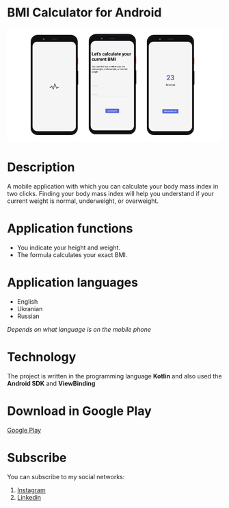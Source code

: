 # BMI Calculator for Android 

![Alt Text](https://github.com/skreep1/BMI/blob/master/preview.png)


# Description

A mobile application with which you can calculate your body mass index in two clicks. Finding your body mass index will help you understand if your current weight is normal, underweight, or overweight.

# Application functions
- You indicate your height and weight.
- The formula calculates your exact BMI.

# Application languages

- English
- Ukranian 
- Russian

*Depends on what language is on the mobile phone*

# Technology
The project is written in the programming language **Kotlin** and also used the **Android SDK** and **ViewBinding**

# Download in Google Play

[Google Play](https://play.google.com/store/apps/details?id=com.skreep.bmiapp "Google Play")

# Subscribe
You can subscribe to my social networks:
1. [Instagram](http://instagram.com/skreep1/ "Instagram") 
2. [Linkedin](https://www.linkedin.com/in/skreep/ "Linkedin")
